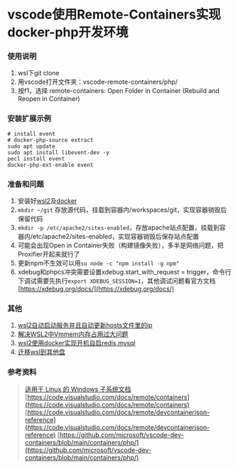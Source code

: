 # vscode使用Remote-Containers实现docker-php开发环境

### 使用说明
1. wsl下git clone
2. 用vscode打开文件夹：vscode-remote-containers/php/
3. 按f1，选择 remote-containers: Open Folder in Container (Rebuild and Reopen in Container)

### 安装扩展示例
```
# install event
# docker-php-source extract
sudo apt update
sudo apt install libevent-dev -y
pecl install event
docker-php-ext-enable event
```

### 准备和问题
1. 安装好[wsl2](https://docs.microsoft.com/zh-cn/windows/wsl/)及[docker](https://docs.microsoft.com/zh-cn/windows/wsl/tutorials/wsl-containers)
2. `mkdir ~/git` 存放源代码，挂载到容器内/workspaces/git，实现容器销毁后保留代码
3. `mkdir -p /etc/apache2/sites-enabled`，存放apache站点配置，挂载到容器内/etc/apache2/sites-enabled，实现容器销毁后保存站点配置
4. 可能会出现Open in Container失败（构建镜像失败），多半是网络问题，把Proxifier开起来就行了
5. 更新npm不生效可以用`su node -c "npm install -g npm"`
6. xdebug和phpcs冲突需要设置xdebug.start_with_request = trigger，命令行下调试需要先执行`export XDEBUG_SESSION=1`，其他调试问题看官方文档[https://xdebug.org/docs/](https://xdebug.org/docs/)

### 其他
1. [wsl2自动启动服务并且自动更新hosts文件里的ip](https://my.oschina.net/u/2266306/blog/4561599)
2. [解决WSL2中Vmmem内存占用过大问题](https://my.oschina.net/u/2266306/blog/4680942)
3. [wsl2使用docker实现开机自启redis,mysql](https://my.oschina.net/u/2266306/blog/5354632)
4. [迁移wsl到其他盘](https://github.com/pxlrbt/move-wsl)

### 参考资料
> [适用于 Linux 的 Windows 子系统文档](https://docs.microsoft.com/zh-cn/windows/wsl/)
> [https://code.visualstudio.com/docs/remote/containers](https://code.visualstudio.com/docs/remote/containers)
> [https://code.visualstudio.com/docs/remote/devcontainerjson-reference](https://code.visualstudio.com/docs/remote/devcontainerjson-reference)
> [https://github.com/microsoft/vscode-dev-containers/blob/main/containers/php/](https://github.com/microsoft/vscode-dev-containers/blob/main/containers/php/)
